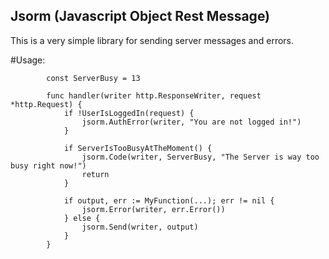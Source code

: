 Jsorm (Javascript Object Rest Message)
---------
This is a very simple library for sending server messages and errors.

#Usage:
```
		const ServerBusy = 13

		func handler(writer http.ResponseWriter, request *http.Request) {
			if !UserIsLoggedIn(request) {
				jsorm.AuthError(writer, "You are not logged in!")
			} 
			
			if ServerIsTooBusyAtTheMoment() {
				jsorm.Code(writer, ServerBusy, "The Server is way too busy right now!")
				return
			}
		
			if output, err := MyFunction(...); err != nil {
				jsorm.Error(writer, err.Error())
			} else {
				jsorm.Send(writer, output)
			}
		}
```
